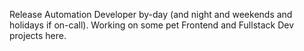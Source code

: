 Release Automation Developer by-day (and night and weekends and holidays if on-call). 
Working on some pet Frontend and Fullstack Dev projects here.


